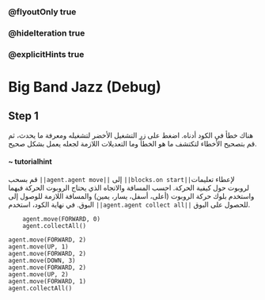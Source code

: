 ### @flyoutOnly true
### @hideIteration true
### @explicitHints true

# Big Band Jazz (Debug)

## Step 1
هناك خطأ في الكود أدناه. اضغط على زر التشغيل الأخضر لتشغيله ومعرفة ما يحدث، ثم قم بتصحيح الأخطاء لتكتشف ما هو الخطأ وما التعديلات اللازمة لجعله يعمل بشكل صحيح.

#### ~ tutorialhint  
قم بسحب ``||agent.agent move||`` إلى ``||blocks.on start||``لإعطاء تعليمات لروبوت حول كيفية الحركة. احسب
المسافة والاتجاه الذي يحتاج الروبوت الحركة فيهما واستخدم بلوك حركة الروبوت (أعلى، أسفل، يسار، يمين) والمسافة اللازمة للوصول إلى البوق. في نهاية الكود، استخدم
 ``||agent.agent collect all||`` للحصول على البوق.
```ghost
    agent.move(FORWARD, 0)
    agent.collectAll()
```
```template
agent.move(FORWARD, 2)
agent.move(UP, 1)
agent.move(FORWARD, 2)
agent.move(DOWN, 3)
agent.move(FORWARD, 2)
agent.move(UP, 2)
agent.move(FORWARD, 1)
agent.collectAll()
```
```package
```
